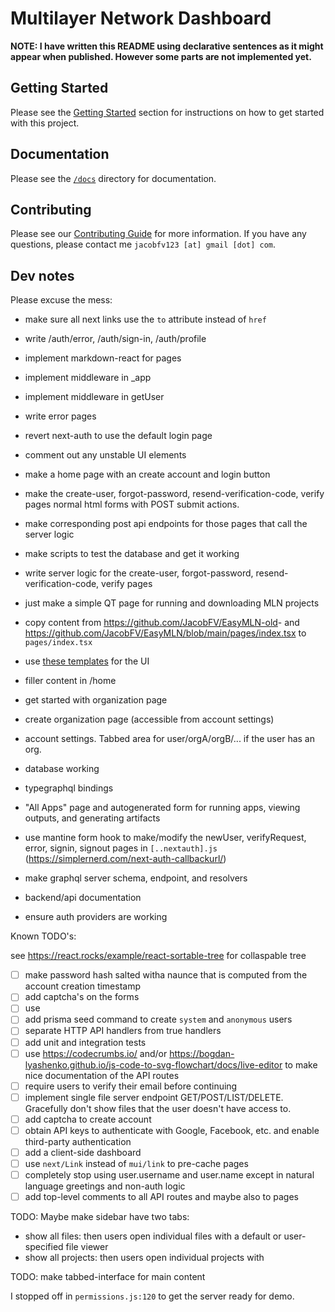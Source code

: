 # Multilayer Network Dashboard

**NOTE: I have written this README using declarative sentences as it might appear when published. However some parts are not implemented yet.**

## Getting Started

Please see the [Getting Started](/docs/getting_started.md) section for instructions on how to get started with this project.

## Documentation

Please see the [`/docs`](https://github.com/JacobFV/mln-dashboard/tree/main/docs) directory for documentation.

## Contributing

Please see our [Contributing Guide](/CONTRIBUTING) for more information. If you have any questions, please contact me `jacobfv123 [at] gmail [dot] com`.

## Dev notes

Please excuse the mess:

- make sure all next links use the `to` attribute instead of `href`
- write /auth/error, /auth/sign-in, /auth/profile
- implement markdown-react for pages
- implement middleware in _app
- implement middleware in getUser
- write error pages

- revert next-auth to use the default login page
- comment out any unstable UI elements
- make a home page with an create account and login button
- make the create-user, forgot-password, resend-verification-code, verify pages normal html forms with POST submit actions.
- make corresponding post api endpoints for those pages that call the server logic
- make scripts to test the database and get it working
- write server logic for the create-user, forgot-password, resend-verification-code, verify pages

- just make a simple QT page for running and downloading MLN projects
- copy content from <https://github.com/JacobFV/EasyMLN-old>- and <https://github.com/JacobFV/EasyMLN/blob/main/pages/index.tsx> to `pages/index.tsx`
- use [these templates](https://ui.mantine.dev/category) for the UI

- filler content in /home
- get started with organization page
- create organization page (accessible from account settings)
- account settings. Tabbed area for user/orgA/orgB/... if the user has an org.
- database working
- typegraphql bindings
- "All Apps" page and autogenerated form for running apps, viewing outputs, and generating artifacts

- use mantine form hook to make/modify the newUser, verifyRequest, error, signin, signout pages in `[..nextauth].js` (<https://simplernerd.com/next-auth-callbackurl/>)
- make graphql server schema, endpoint, and resolvers
- backend/api documentation
- ensure auth providers are working

Known TODO's:

see <https://react.rocks/example/react-sortable-tree> for collaspable tree

- [ ] make password hash salted witha naunce that is computed from the account creation timestamp
- [ ] add captcha's on the forms
- [ ] use
- [ ] add prisma seed command to create `system` and `anonymous` users
- [ ] separate HTTP API handlers from true handlers
- [ ] add unit and integration tests
- [ ] use <https://codecrumbs.io/> and/or <https://bogdan-lyashenko.github.io/js-code-to-svg-flowchart/docs/live-editor> to make nice documentation of the API routes
- [ ] require users to verify their email before continuing
- [ ] implement single file server endpoint GET/POST/LIST/DELETE. Gracefully don't show files that the user doesn't have access to.
- [ ] add captcha to create account
- [ ] obtain API keys to authenticate with Google, Facebook, etc. and enable third-party authentication
- [ ] add a client-side dashboard
- [ ] use `next/Link` instead of `mui/link` to pre-cache pages
- [ ] completely stop using user.username and user.name except in natural language greetings and non-auth logic
- [ ] add top-level comments to all API routes and maybe also to pages

TODO: Maybe make sidebar have two tabs:

- show all files: then users open individual files with a default or user-specified file viewer
- show all projects: then users open individual projects with

TODO: make tabbed-interface for main content

I stopped off in `permissions.js:120` to get the server ready for demo.
